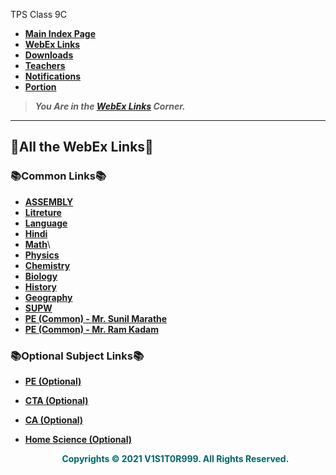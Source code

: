 TPS Class 9C

- [**Main Index Page**](https://v1s1t0r999.github.io/TPS_Class_9C/index)
- [**WebEx Links**](https://v1s1t0r999.github.io/TPS_Class_9C/WebEx_Links)
- [**Downloads**](https://v1s1t0r999.github.io/TPS_Class_9C/Downloads)
- [**Teachers**](https://v1s1t0r999.github.io/TPS_Class_9C/Teachers)
- [**Notifications**](https://v1s1t0r999.github.io/TPS_Class_9C/Notifications)
- [**Portion**](https://v1s1t0r999.github.io/TPS_Class_9C/Portion)
> ***You Are in the [_WebEx Links_](https://v1s1t0r999.github.io/TPS_Class_9C/WebEx_Links) Corner.***



---


## 🔗All the WebEx Links🔗
### 📚Common Links📚
- [**ASSEMBLY**](https://meet97.webex.com/meet/Roohi.S)
- [**Litreture**](https://meet96.webex.com/meet/RupeshDalvi)
- [**Language**](https://meet97.webex.com/meet/RuchiraRastogi)
- [**Hindi**](https://meet97.webex.com/meet/JYOTSNA-AY21)
- [**Math**](https://meet97.webex.com/meet/Roohi.S)\
- [**Physics**](https://meet96.webex.com/meet/GeetaShrivastav)
- [**Chemistry**](https://meet96.webex.com/meet/neepa.mehta)
- [**Biology**](https://meet96.webex.com/meet/garimasingh)
- [**History**](https://meet96.webex.com/meet/pr1580983479)
- [**Geography**](https://meet97.webex.com/meet/shanthala)
- [**SUPW**](https://meet97.webex.com/meet/RuchiraRastogi)
- [**PE (Common) - Mr. Sunil Marathe**](https://meet96.webex.com/meet/pr1584286532)
- [**PE (Common) - Mr. Ram Kadam**](https://meet97.webex.com/meet/pr1580716916)


### 📚Optional Subject Links📚
- [**PE (Optional)**](https://meet96.webex.com/meet/pr1587247734)
- [**CTA (Optional)**](https://meet97.webex.com/meet/pr1589336946)
- [**CA (Optional)**](https://meet96.webex.com/meet/SeethaJothi)
- [**Home Science (Optional)**](https://meet96.webex.com/meet/pr1589820885)


  <footer></footer>
	<footer></footer>
	<footer><p align="center"><strong><font color="0x666666">Copyrights © 2021 V1S1T0R999. All Rights Reserved.</font></strong></p></footer>



